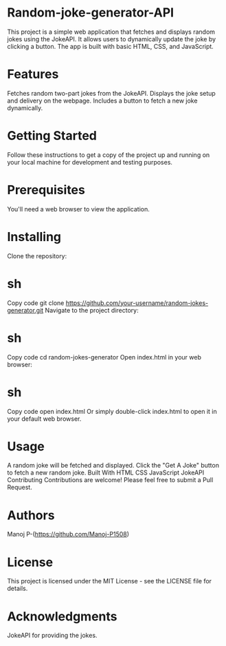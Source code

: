 # Random-joke-generator-API
This project is a simple web application that fetches and displays random jokes using the JokeAPI. It allows users to dynamically update the joke by clicking a button. The app is built with basic HTML, CSS, and JavaScript.

# Features
Fetches random two-part jokes from the JokeAPI.
Displays the joke setup and delivery on the webpage.
Includes a button to fetch a new joke dynamically.

# Getting Started
Follow these instructions to get a copy of the project up and running on your local machine for development and testing purposes.

# Prerequisites
You'll need a web browser to view the application.

# Installing
Clone the repository:

# sh
Copy code
git clone https://github.com/your-username/random-jokes-generator.git
Navigate to the project directory:

# sh
Copy code
cd random-jokes-generator
Open index.html in your web browser:

# sh
Copy code
open index.html
Or simply double-click index.html to open it in your default web browser.

# Usage
A random joke will be fetched and displayed.
Click the "Get A Joke" button to fetch a new random joke.
Built With
HTML
CSS
JavaScript
JokeAPI
Contributing
Contributions are welcome! Please feel free to submit a Pull Request.

# Authors
Manoj P-(https://github.com/Manoj-P1508)

# License
This project is licensed under the MIT License - see the LICENSE file for details.

# Acknowledgments
JokeAPI for providing the jokes.
